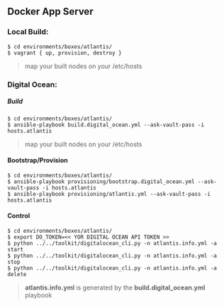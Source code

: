 ## Docker App Server

### Local Build:

```
$ cd environments/boxes/atlantis/
$ vagrant { up, provision, destroy }
```
> map your built nodes on your /etc/hosts

### Digital Ocean:
##### Build

```
$ cd environments/boxes/atlantis/
$ ansible-playbook build.digital_ocean.yml --ask-vault-pass -i hosts.atlantis
```
> map your built nodes on your /etc/hosts

#### Bootstrap/Provision

```
$ cd environments/boxes/atlantis/
$ ansible-playbook provisioning/bootstrap.digital_ocean.yml --ask-vault-pass -i hosts.atlantis
$ ansible-playbook provisioning/atlantis.yml --ask-vault-pass -i hosts.atlantis
```

#### Control

```
$ cd environments/boxes/atlantis/
$ export DO_TOKEN=<< YOR DIGITAL OCEAN API TOKEN >>
$ python ../../toolkit/digitalocean_cli.py -n atlantis.info.yml -a start
$ python ../../toolkit/digitalocean_cli.py -n atlantis.info.yml -a stop
$ python ../../toolkit/digitalocean_cli.py -n atlantis.info.yml -a delete
```
> **atlantis.info.yml** is generated by the **build.digital_ocean.yml** playbook
